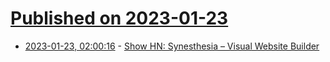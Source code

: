 # [Published on 2023-01-23](index.md)

* [2023-01-23, 02:00:16](https://news.ycombinator.com/item?id=34484556) - [Show HN: Synesthesia – Visual Website Builder](https://synesthesia.ai/)
